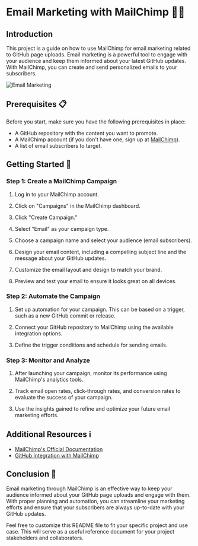 # Email Marketing with MailChimp  🚀📧

## Introduction

This project is a guide on how to use MailChimp for email marketing related to GitHub page uploads. Email marketing is a powerful tool to engage with your audience and keep them informed about your latest GitHub updates. With MailChimp, you can create and send personalized emails to your subscribers.

![Email Marketing](https://example.com/email_marketing.gif)

## Prerequisites 📋

Before you start, make sure you have the following prerequisites in place:

- A GitHub repository with the content you want to promote.
- A MailChimp account (if you don't have one, sign up at [MailChimp](https://mailchimp.com)).
- A list of email subscribers to target.

## Getting Started 🚀

### Step 1: Create a MailChimp Campaign

1. Log in to your MailChimp account.

2. Click on "Campaigns" in the MailChimp dashboard.

3. Click "Create Campaign."

4. Select "Email" as your campaign type.

5. Choose a campaign name and select your audience (email subscribers).

6. Design your email content, including a compelling subject line and the message about your GitHub updates.

7. Customize the email layout and design to match your brand.

8. Preview and test your email to ensure it looks great on all devices.

### Step 2: Automate the Campaign

1. Set up automation for your campaign. This can be based on a trigger, such as a new GitHub commit or release.

2. Connect your GitHub repository to MailChimp using the available integration options.

3. Define the trigger conditions and schedule for sending emails.

### Step 3: Monitor and Analyze

1. After launching your campaign, monitor its performance using MailChimp's analytics tools.

2. Track email open rates, click-through rates, and conversion rates to evaluate the success of your campaign.

3. Use the insights gained to refine and optimize your future email marketing efforts.

## Additional Resources ℹ️

- [MailChimp's Official Documentation](https://mailchimp.com/developer/marketing/docs/)
- [GitHub Integration with MailChimp](https://mailchimp.com/integrations/github/)

## Conclusion 🎉

Email marketing through MailChimp is an effective way to keep your audience informed about your GitHub page uploads and engage with them. With proper planning and automation, you can streamline your marketing efforts and ensure that your subscribers are always up-to-date with your GitHub updates.

Feel free to customize this README file to fit your specific project and use case. This will serve as a useful reference document for your project stakeholders and collaborators.
